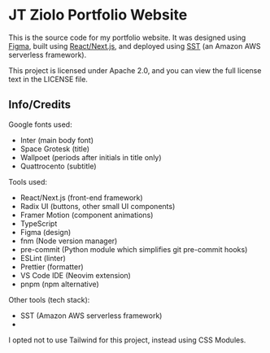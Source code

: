 # JT Ziolo Portfolio Website

This is the source code for my portfolio website. It was designed using [Figma](https://www.figma.com), built using [React/Next.js](https://nextjs.org/), and deployed using [SST](https://sst.dev/) (an Amazon AWS serverless framework).

This project is licensed under Apache 2.0, and you can view the full license text in the LICENSE file.

## Info/Credits

Google fonts used:

- Inter (main body font)
- Space Grotesk (title)
- Wallpoet (periods after initials in title only)
- Quattrocento (subtitle)

Tools used:

- React/Next.js (front-end framework)
- Radix UI (buttons, other small UI components)
- Framer Motion (component animations)
- TypeScript
- Figma (design)
- fnm (Node version manager)
- pre-commit (Python module which simplifies git pre-commit hooks)
- ESLint (linter)
- Prettier (formatter)
- VS Code IDE (Neovim extension)
- pnpm (npm alternative)

Other tools (tech stack):

- SST (Amazon AWS serverless framework)
-

I opted not to use Tailwind for this project, instead using CSS Modules.

